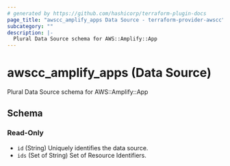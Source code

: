 ```yaml
---
# generated by https://github.com/hashicorp/terraform-plugin-docs
page_title: "awscc_amplify_apps Data Source - terraform-provider-awscc"
subcategory: ""
description: |-
  Plural Data Source schema for AWS::Amplify::App
---
```


# awscc_amplify_apps (Data Source)

Plural Data Source schema for AWS::Amplify::App



<!-- schema generated by tfplugindocs -->
## Schema

### Read-Only

- `id` (String) Uniquely identifies the data source.
- `ids` (Set of String) Set of Resource Identifiers.
